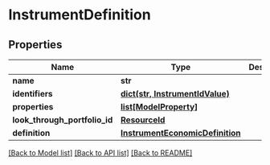 # InstrumentDefinition

## Properties
Name | Type | Description | Notes
------------ | ------------- | ------------- | -------------
**name** | **str** |  | 
**identifiers** | [**dict(str, InstrumentIdValue)**](InstrumentIdValue.md) |  | 
**properties** | [**list[ModelProperty]**](ModelProperty.md) |  | [optional] 
**look_through_portfolio_id** | [**ResourceId**](ResourceId.md) |  | [optional] 
**definition** | [**InstrumentEconomicDefinition**](InstrumentEconomicDefinition.md) |  | [optional] 

[[Back to Model list]](../README.md#documentation-for-models) [[Back to API list]](../README.md#documentation-for-api-endpoints) [[Back to README]](../README.md)


